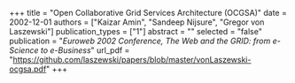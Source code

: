 +++
title = "Open Collaborative Grid Services Architecture (OCGSA)"
date = 2002-12-01
authors = ["Kaizar Amin", "Sandeep Nijsure", "Gregor von Laszewski"]
publication_types = ["1"]
abstract = ""
selected = "false"
publication = "*Euroweb 2002 Conference, The Web and the GRID: from e-Science to e-Business*"
url_pdf = "https://github.com/laszewski/papers/blob/master/vonLaszewski-ocgsa.pdf"
+++

